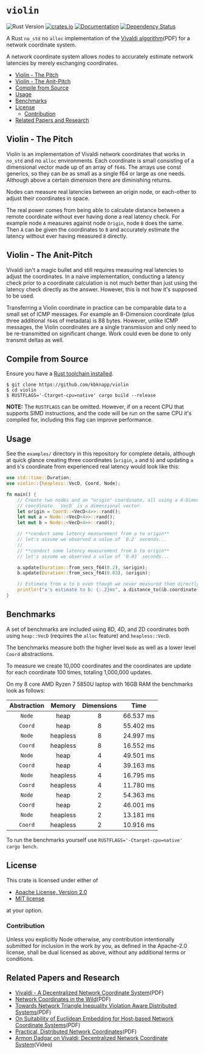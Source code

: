 # `violin`

![Rust Version][rustc-image]
[![crates.io][crate-image]][crate-link]
[![Documentation][docs-image]][docs-link]
[![Dependency Status][deps-image]][deps-link]

A Rust `no_std` no `alloc` implementation of the [Vivaldi algorithm][1](PDF)
for a network coordinate system.

A network coordinate system allows nodes to accurately estimate network
latencies by merely exchanging coordinates.


<!-- vim-markdown-toc GFM -->

* [Violin - The Pitch](#violin---the-pitch)
* [Violin - The Anit-Pitch](#violin---the-anit-pitch)
* [Compile from Source](#compile-from-source)
* [Usage](#usage)
* [Benchmarks](#benchmarks)
* [License](#license)
    * [Contribution](#contribution)
* [Related Papers and Research](#related-papers-and-research)

<!-- vim-markdown-toc -->

## Violin - The Pitch

Violin is an implementation of Vivaldi network coordinates that works in
`no_std` and no `alloc` environments. Each coordinate is small consisting of a
dimensional vector made up of an array of `f64`s. The arrays use const
generics, so they can be as small as a single f64 or large as one needs.
Although above a certain dimension there are diminishing returns.

Nodes can measure real latencies between an origin node, or each-other to
adjust their coordinates in space.

The real power comes from being able to calculate distance between a remote
coordinate without ever having done a real latency check. For example node `A`
measures against node `Origin`, node `B` does the same. Then `A` can be given
the coordinates to `B` and accurately estimate the latency without ever having
measured `B` directly.

## Violin - The Anit-Pitch

Vivaldi isn't a magic bullet and still requires measuring real latencies to
adjust the coordinates. In a naive implementation, conducting a latency check
prior to a coordinate calculation is not much better than just using the
latency check directly as the answer. However, this is not how it's supposed to
be used.

Transferring a Violin coordinate in practice can be comparable data to a small
set of ICMP messages. For example an 8-Dimension coordinate (plus three 
additional `f64`s of metadata) is 88 bytes. However, unlike ICMP messages, the
Violin coordinates are a single transmission and only need to be re-transmitted
on significant change. Work could even be done to only transmit deltas as well.

## Compile from Source

Ensure you have a [Rust toolchain installed][rustup].

```
$ git clone https://github.com/kbknapp/violin
$ cd violin
$ RUSTFLAGS='-Ctarget-cpu=native' cargo build --release
```

**NOTE:** The `RUSTFLAGS` can be omitted. However, if on a recent CPU that
supports SIMD instructions, and the code will be run on the same CPU it's
compiled for, including this flag can improve performance.

## Usage

See the `examples/` directory in this repository for complete details, although
at quick glance creating three coordinates (`origin`, `a` and `b`) and updating
`a` and `b`'s coordinate from experienced real latency would look like this:

```rust
use std::time::Duration;
use violin::{heapless::VecD, Coord, Node};

fn main() {
    // Create two nodes and an "origin" coordinate, all using a 4-Dimensional
    // coordinate. `VecD` is a dimensional vector.
    let origin = Coord::<VecD<4>>::rand();
    let mut a = Node::<VecD<4>>::rand();
    let mut b = Node::<VecD<4>>::rand();

    // **conduct some latency measurement from a to origin**
    // let's assume we observed a value of `0.2` seconds...
    //
    // **conduct some latency measurement from b to origin**
    // let's assume we observed a value of `0.03` seconds...

    a.update(Duration::from_secs_f64(0.2), &origin);
    b.update(Duration::from_secs_f64(0.03), &origin);

    // Estimate from a to b even though we never measured them directly
    println!("a's estimate to b: {:.2}ms", a.distance_to(&b.coordinate()).as_millis());
}
```

## Benchmarks

A set of benchmarks are included using 8D, 4D, and 2D coordinates both using
`heap::VecD` (requires the `alloc` feature) and `heapless::VecD`. 

The benchmarks measure both the higher level `Node` as well as a lower level
`Coord` abstractions.

To measure we create 10,000 coordinates and the coordinates are
update for each coordinate 100 times, totaling 1,000,000 updates.

On my 8 core AMD Ryzen 7 5850U laptop with 16GB RAM the benchmarks look as
follows:

| Abstraction | Memory   | Dimensions | Time |
| :-: | :-:      | :-:        | :-:  |
| `Node` | heap     | 8          | 66.537 ms |
| `Coord` | heap     | 8          | 55.402 ms |
| `Node` | heapless | 8          | 24.997 ms |
| `Coord` | heapless | 8          | 16.552 ms |
| `Node` | heap     | 4          | 49.501 ms |
| `Coord` | heap     | 4          | 39.163 ms |
| `Node` | heapless | 4          | 16.795 ms |
| `Coord` | heapless | 4          | 11.780 ms |
| `Node` | heap     | 2          | 54.363 ms |
| `Coord` | heap     | 2          | 46.001 ms |
| `Node` | heapless | 2          | 13.181 ms |
| `Coord` | heapless | 2          | 10.916 ms |

To run the benchmarks yourself use `RUSTFLAGS='-Ctarget-cpu=native' cargo bench`.

## License

This crate is licensed under either of

 * [Apache License, Version 2.0](http://www.apache.org/licenses/LICENSE-2.0)
 * [MIT license](http://opensource.org/licenses/MIT)

at your option.

### Contribution

Unless you explicitly Node otherwise, any contribution intentionally submitted
for inclusion in the work by you, as defined in the Apache-2.0 license, shall be
dual licensed as above, without any additional terms or conditions.

## Related Papers and Research

- [Vivaldi - A Decentralized Network Coordinate System][1](PDF)
- [Network Coordinates in the Wild][2](PDF)
- [Towards Network Triangle Inequality Violation Aware Distributed Systems][3](PDF)
- [On Suitability of Euclidean Embedding for Host-based Network Coordinate Systems][4](PDF)
- [Practical, Distributed Network Coordinates][5](PDF)
- [Armon Dadgar on Vivaldi: Decentralized Network Coordinate System][6](Video)

[//]: # (badges)

[rustc-image]: https://img.shields.io/badge/rustc-1.59+-blue.svg
[crate-image]: https://img.shields.io/crates/v/violin.svg
[crate-link]: https://crates.io/crates/violin
[docs-image]: https://docs.rs/violin/badge.svg
[docs-link]: https://docs.rs/violin
[deps-image]: https://deps.rs/repo/github/kbknapp/violin/status.svg
[deps-link]: https://deps.rs/repo/github/kbknapp/violin

[//]: # (links)

[rustup]: https://rustup.rs
[1]: https://pdos.csail.mit.edu/papers/vivaldi:sigcomm/paper.pdf
[2]: https://www.usenix.org/legacy/event/nsdi07/tech/full_papers/ledlie/ledlie.pdf
[3]: https://www.cs.rice.edu/~eugeneng/papers/IMC07.pdf
[4]: https://www-users.cse.umn.edu/~zhang089/Papers/Lee-Suitability-tonfinal.pdf
[5]: http://www.news.cs.nyu.edu/~jinyang/pub/hotnets03.pdf
[6]: https://youtu.be/AszPoJjWK9Q?t=1690
